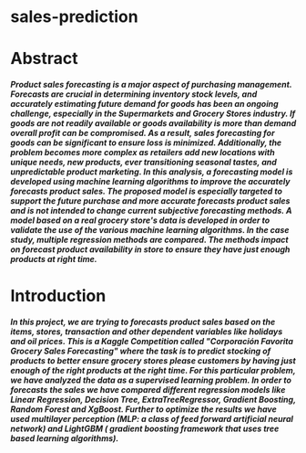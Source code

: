 # sales-prediction
<h1>Abstract</h1>
<h5>Product sales forecasting is a major aspect of purchasing management. Forecasts are crucial in determining inventory stock levels, and accurately estimating future demand for goods has been an ongoing challenge, especially in the Supermarkets and Grocery Stores industry. If goods are not readily available or goods availability is more than demand overall profit can be compromised. As a result, sales forecasting for goods can be significant to ensure loss is minimized. Additionally, the problem becomes more complex as retailers add new locations with unique needs, new products, ever transitioning seasonal tastes, and unpredictable product marketing. In this analysis, a forecasting model is developed using machine learning algorithms to improve the accurately forecasts product sales. The proposed model is especially targeted to support the future purchase and more accurate forecasts product sales and is not intended to change current subjective forecasting methods. A model based on a real grocery store's data is developed in order to validate the use of the various machine learning algorithms. In the case study, multiple regression methods are compared. The methods impact on forecast product availability in store to ensure they have just enough products at right time.</h5>

<h1>Introduction</h1>
<h5>In this project, we are trying to forecasts product sales based on the items, stores, transaction and other dependent variables like holidays and oil prices. This is a Kaggle Competition called "Corporación Favorita Grocery Sales Forecasting" where the task is to predict stocking of products to better ensure grocery stores please customers by having just enough of the right products at the right time. For this particular problem, we have analyzed the data as a supervised learning problem. In order to forecasts the sales we have compared different regression models like Linear Regression, Decision Tree, ExtraTreeRegressor, Gradient Boosting, Random Forest and XgBoost. Further to optimize the results we have used multilayer perception (MLP: a class of feed forward artificial neural network) and LightGBM ( gradient boosting framework that uses tree based learning algorithms).</h5>

